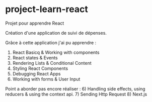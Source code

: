 # project-learn-react
 Projet pour apprendre React

Création d'une application de suivi de dépenses.

Grâce à cette application j'ai pu apprendre :

1) React Basicq & Working with components
2) React states & Events
3) Rendering Lists & Conditional Content
4) Styling React Components
5) Debugging React Apps
6) Working with forms & User Input

Point a aborder pas encore réaliser : 
6) Handling side effects, using reducers & using the context api.
7) Sending Http Request
8) Next.js
